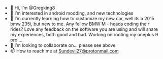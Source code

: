 - 👋 Hi, I’m @Gregking8
- 👀 I’m interested in android modding, and new technologies  
- 🌱 I’m currently learning how to customize my new car, well its a 2015 bmw 235i, but new to me.  Any fellow BMW M - heads coding their rides?  Love any feedback on the software you are using and will share my experiences, both good and bad.  Working on rooting my oneplus 9 pro ....
- 💞️ I’m looking to collaborate on...  please see above
- 📫 How to reach me at Sundevil27@protonmail.com

<!---
Gregking8/Gregking8 is a ✨ special ✨ repository because its `README.md` (this file) appears on your GitHub profile.
You can click the Preview link to take a look at your changes.
--->
